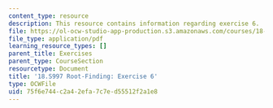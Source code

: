 ```yaml
---
content_type: resource
description: This resource contains information regarding exercise 6.
file: https://ol-ocw-studio-app-production.s3.amazonaws.com/courses/18-s997-introduction-to-matlab-programming-fall-2011/75f6e744c2a42efa7c7ed55512f2a1e8_MIT18_S997F11_Exercise_6.pdf
file_type: application/pdf
learning_resource_types: []
parent_title: Exercises
parent_type: CourseSection
resourcetype: Document
title: '18.S997 Root-Finding: Exercise 6'
type: OCWFile
uid: 75f6e744-c2a4-2efa-7c7e-d55512f2a1e8
---
```

